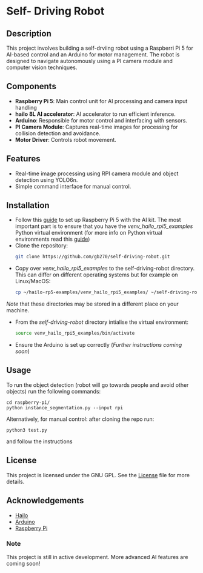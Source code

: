 # Self- Driving Robot

## Description
This project involves building a self-drviing robot using a Raspberri Pi 5 for AI-based control and an Arduino for motor management. The robot is designed to navigate autonomously using a PI camera module and computer vision techniques.

## Components
- **Raspberry Pi 5**: Main control unit for AI processing and camera input handling
- **hailo 8L AI accelerator**: AI accelerator to run efficient inference.
- **Arduino**: Responsible for motor control and interfacing with sensors.
- **PI Camera Module**: Captures real-time images for processing for collision detection and avoidance.
- **Motor Driver**: Controls robot movement.

## Features
- Real-time image processing using RPI camera module and object detection using YOLO6n.
- Simple command interface for manual control.

## Installation
- Follow this [guide](https://github.com/hailo-ai/hailo-rpi5-examples/blob/main/doc/basic-pipelines.md#installation) to set up Raspberry Pi 5 with the AI kit. The most important part is to ensure that you have the *venv_hailo_rpi5_examples* Python virtual environment (for more info on Python virtual environments read this [guide](https://realpython.com/python-virtual-environments-a-primer/))
- Clone the repository:
    ```bash
    git clone https://github.com/gb270/self-driving-robot.git

- Copy over *venv_hailo_rpi5_examples* to the self-driving-robot directory. This can differ on different operating systems but for example on Linux/MacOS:
    ```bash
    cp ~/hailo-rp5-examples/venv_hailo_rpi5_examples/ ~/self-driving-robot/raspberry-pi/ -r

*Note* that these directories may be stored in a different place on your machine.

- From the *self-driving-robot* directory intialise the virtual environment:
    ```bash
    source venv_hailo_rpi5_examples/bin/activate

- Ensure the Arduino is set up correctly (_Further instructions coming soon_)


## Usage

To run the object detection (robot will go towards people and avoid other objects) run the following commands:
    
    cd raspberry-pi/
    python instance_segmentation.py --input rpi


Alternatively, for manual control: after cloning the repo run:

    python3 test.py

and follow the instructions

## License
This project is licensed under the GNU GPL. See the [License](LICENSE) file for more details. 

## Acknowledgements
- [Hailo](https://hailo.ai/)
- [Arduino](https://www.arduino.cc/)
- [Raspberry Pi](https://www.raspberrypi.org/)

### Note
This project is still in active development. More advanced AI features are coming soon!